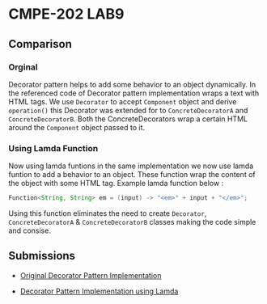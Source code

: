 # CMPE-202 LAB9

## Comparison

### Orginal

Decorator pattern helps to add some behavior to an object dynamically. In the referenced code of Decorator pattern implementation wraps a text with HTML tags. We use `Decorator` to accept `Component` object and derive `operation()` this Decorator was extended for to `ConcreteDecoratorA` and `ConcreteDecoratorB`. Both the ConcreteDecorators wrap a certain HTML around the `Component` object passed to it.

### Using Lamda Function

Now using lamda funtions in the same implementation we now use lamda funtion to add a behavior to an object. These function wrap the content of the object with some HTML tag. Example lamda function below :

```java
Function<String, String> em = (input) -> "<em>" + input + "</em>";
```

Using this function eliminates the need to create `Decorator`, `ConcreteDecoratorA` & `ConcreteDecoratorB` classes making the code simple and consise.

## Submissions

- [Original Decorator Pattern Implementation](https://github.com/paulnguyen/cmpe202/tree/master/patterns)

- [Decorator Pattern Implementation using Lamda](lamda-decorator)
